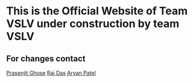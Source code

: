 <h1><strong>This is the Official Website of Team VSLV under construction by team VSLV</strong></h1>
<h2><strong>For changes contact</strong></h2>
<a href=https://github.com/prasenjitghose36>Prasenjit Ghose</a>
<a href=https://github.com/rajdas2001>Raj Das</a>
<a href=https://github.com/patelaryan7751>Aryan Patel</a>
